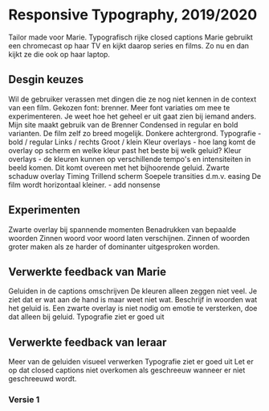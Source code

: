 # Responsive Typography, 2019/2020

Tailor made voor Marie.
Typografisch rijke closed captions
Marie gebruikt een chromecast op haar TV en kijkt daarop series en films. Zo nu en dan kijkt ze die ook op haar laptop.

## Desgin keuzes

Wil de gebruiker verassen met dingen die ze nog niet kennen in de context van een film.
Gekozen font: brenner. Meer font variaties om mee te experimenteren. Je weet hoe het geheel er uit gaat zien bij iemand anders.
Mijn site maakt gebruik van de Brenner Condensed in regular en bold varianten.
De film zelf zo breed mogelijk.
Donkere achtergrond.
Typografie - bold / regular
Links / rechts
Groot / klein
Kleur overlays - hoe lang komt de overlay op scherm en welke kleur past het beste bij welk geluid?
Kleur overlays - de kleuren kunnen op verschillende tempo's en intensiteiten in beeld komen. Dit komt overeen met het bijhoorende geluid.
Zwarte schaduw overlay
Timing 
Trillend scherm
Soepele transities d.m.v. easing
De film wordt horizontaal kleiner. - add nonsense

## Experimenten

Zwarte overlay bij spannende momenten
Benadrukken van bepaalde woorden
Zinnen woord voor woord laten verschijnen.
Zinnen of woorden groter maken als ze harder of dominanter uitgesproken worden.


## Verwerkte feedback van Marie

Geluiden in de captions omschrijven
De kleuren alleen zeggen niet veel. Je ziet dat er wat aan de hand is maar weet niet wat. Beschrijf in woorden wat het geluid is. 
Een zwarte overlay is niet nodig om emotie te versterken, doe dat alleen bij geluid.
Typografie ziet er goed uit

## Verwerkte feedback van leraar

Meer van de geluiden visueel verwerken
Typografie ziet er goed uit
Let er op dat closed captions niet overkomen als geschreeuw wanneer er niet geschreeuwd wordt.

### Versie 1







